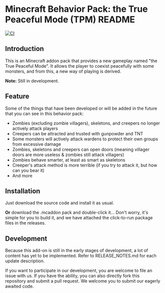 # Minecraft Behavior Pack: the True Peaceful Mode (TPM) README

[![CI](https://github.com/Creeper19472/mcbehavior_tpm/actions/workflows/auto-release.yml/badge.svg)](https://github.com/Creeper19472/mcbehavior_tpm/actions/workflows/auto-release.yml)

## Introduction
This is an Minecraft addon pack that provides a new gameplay
named "the True Peaceful Mode". It allows the player to coexist
peacefully with some monsters, and from this, a new way of 
playing is derived.

**Note:** Still in development.

## Feature
Some of the things that have been developed or will be added in
the future that you can see in this behavior pack:

- Zombies (excluding zombie villagers), skeletons, and creepers
no longer actively attack players
- Creepers can be attracted and trusted with gunpowder and TNT
- Some monsters will actively attack wardens to protect their 
own groups from excessive damage
- Zombies, skeletons and creepers can open doors (meaning villager 
doors are more useless & zombies still attack villagers)
- Zombies behave smarter, at least as smart as skeletons
- Creeper's attack method is more terrible (if you try to attack 
it, but how can you bear it)
- And more

## Installation
Just download the source code and install it as usual. 

**Or** download the .mcaddon pack and double-click it... Don't 
worry, it's simple for you to build it, and we have attached 
the click-to-run package files in the releases.

## Development
Because this add-on is still in the early stages of development, 
a lot of content has yet to be implemented. Refer to RELEASE_NOTES.md
for each update description.

If you want to participate in our development, you are welcome to 
file an issue with us. If you have the ability, you can also directly 
fork this repository and submit a pull request. We welcome you to 
submit our eagerly awaited code.